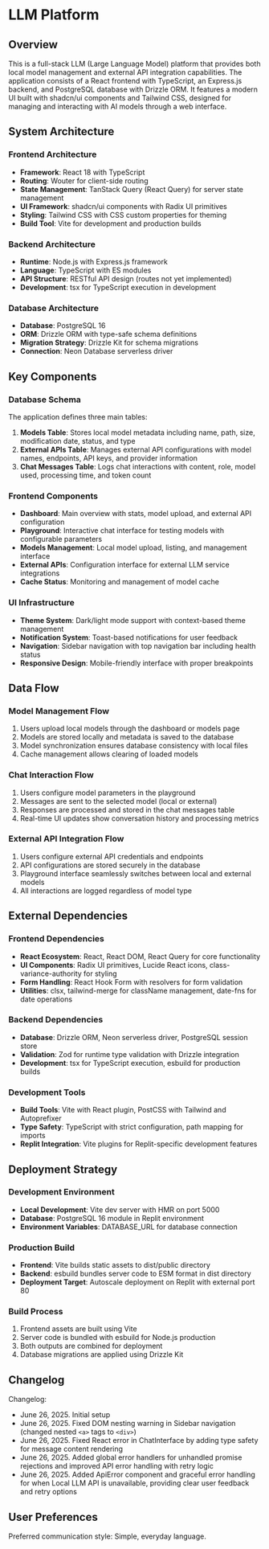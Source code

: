 # LLM Platform

## Overview

This is a full-stack LLM (Large Language Model) platform that provides both local model management and external API integration capabilities. The application consists of a React frontend with TypeScript, an Express.js backend, and PostgreSQL database with Drizzle ORM. It features a modern UI built with shadcn/ui components and Tailwind CSS, designed for managing and interacting with AI models through a web interface.

## System Architecture

### Frontend Architecture
- **Framework**: React 18 with TypeScript
- **Routing**: Wouter for client-side routing
- **State Management**: TanStack Query (React Query) for server state management
- **UI Framework**: shadcn/ui components with Radix UI primitives
- **Styling**: Tailwind CSS with CSS custom properties for theming
- **Build Tool**: Vite for development and production builds

### Backend Architecture
- **Runtime**: Node.js with Express.js framework
- **Language**: TypeScript with ES modules
- **API Structure**: RESTful API design (routes not yet implemented)
- **Development**: tsx for TypeScript execution in development

### Database Architecture
- **Database**: PostgreSQL 16
- **ORM**: Drizzle ORM with type-safe schema definitions
- **Migration Strategy**: Drizzle Kit for schema migrations
- **Connection**: Neon Database serverless driver

## Key Components

### Database Schema
The application defines three main tables:

1. **Models Table**: Stores local model metadata including name, path, size, modification date, status, and type
2. **External APIs Table**: Manages external API configurations with model names, endpoints, API keys, and provider information
3. **Chat Messages Table**: Logs chat interactions with content, role, model used, processing time, and token count

### Frontend Components
- **Dashboard**: Main overview with stats, model upload, and external API configuration
- **Playground**: Interactive chat interface for testing models with configurable parameters
- **Models Management**: Local model upload, listing, and management interface
- **External APIs**: Configuration interface for external LLM service integrations
- **Cache Status**: Monitoring and management of model cache

### UI Infrastructure
- **Theme System**: Dark/light mode support with context-based theme management
- **Notification System**: Toast-based notifications for user feedback
- **Navigation**: Sidebar navigation with top navigation bar including health status
- **Responsive Design**: Mobile-friendly interface with proper breakpoints

## Data Flow

### Model Management Flow
1. Users upload local models through the dashboard or models page
2. Models are stored locally and metadata is saved to the database
3. Model synchronization ensures database consistency with local files
4. Cache management allows clearing of loaded models

### Chat Interaction Flow
1. Users configure model parameters in the playground
2. Messages are sent to the selected model (local or external)
3. Responses are processed and stored in the chat messages table
4. Real-time UI updates show conversation history and processing metrics

### External API Integration Flow
1. Users configure external API credentials and endpoints
2. API configurations are stored securely in the database
3. Playground interface seamlessly switches between local and external models
4. All interactions are logged regardless of model type

## External Dependencies

### Frontend Dependencies
- **React Ecosystem**: React, React DOM, React Query for core functionality
- **UI Components**: Radix UI primitives, Lucide React icons, class-variance-authority for styling
- **Form Handling**: React Hook Form with resolvers for form validation
- **Utilities**: clsx, tailwind-merge for className management, date-fns for date operations

### Backend Dependencies
- **Database**: Drizzle ORM, Neon serverless driver, PostgreSQL session store
- **Validation**: Zod for runtime type validation with Drizzle integration
- **Development**: tsx for TypeScript execution, esbuild for production builds

### Development Tools
- **Build Tools**: Vite with React plugin, PostCSS with Tailwind and Autoprefixer
- **Type Safety**: TypeScript with strict configuration, path mapping for imports
- **Replit Integration**: Vite plugins for Replit-specific development features

## Deployment Strategy

### Development Environment
- **Local Development**: Vite dev server with HMR on port 5000
- **Database**: PostgreSQL 16 module in Replit environment
- **Environment Variables**: DATABASE_URL for database connection

### Production Build
- **Frontend**: Vite builds static assets to dist/public directory
- **Backend**: esbuild bundles server code to ESM format in dist directory
- **Deployment Target**: Autoscale deployment on Replit with external port 80

### Build Process
1. Frontend assets are built using Vite
2. Server code is bundled with esbuild for Node.js production
3. Both outputs are combined for deployment
4. Database migrations are applied using Drizzle Kit

## Changelog

Changelog:
- June 26, 2025. Initial setup
- June 26, 2025. Fixed DOM nesting warning in Sidebar navigation (changed nested `<a>` tags to `<div>`)
- June 26, 2025. Fixed React error in ChatInterface by adding type safety for message content rendering
- June 26, 2025. Added global error handlers for unhandled promise rejections and improved API error handling with retry logic
- June 26, 2025. Added ApiError component and graceful error handling for when Local LLM API is unavailable, providing clear user feedback and retry options

## User Preferences

Preferred communication style: Simple, everyday language.